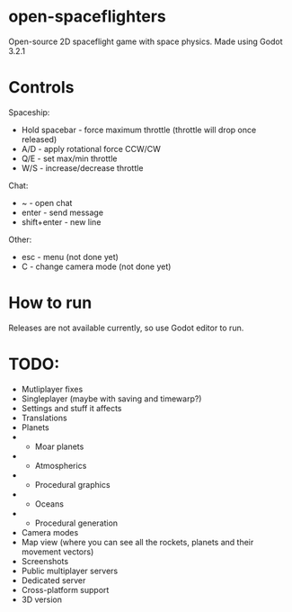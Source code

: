 # open-spaceflighters
Open-source 2D spaceflight game with space physics. Made using Godot 3.2.1

# Controls
Spaceship:
- Hold spacebar - force maximum throttle (throttle will drop once released)
- A/D - apply rotational force CCW/CW
- Q/E - set max/min throttle
- W/S - increase/decrease throttle

Chat:
- ~ - open chat
- enter - send message
- shift+enter - new line

Other: 
- esc - menu (not done yet)
- C - change camera mode (not done yet)

# How to run
Releases are not available currently, so use Godot editor to run.

# TODO:
- Mutliplayer fixes
- Singleplayer (maybe with saving and timewarp?)
- Settings and stuff it affects
- Translations
- Planets
- - Moar planets
- - Atmospherics
- - Procedural graphics
- - Oceans
- - Procedural generation
- Camera modes
- Map view (where you can see all the rockets, planets and their movement vectors)
- Screenshots
- Public multiplayer servers
- Dedicated server
- Cross-platform support
- 3D version
